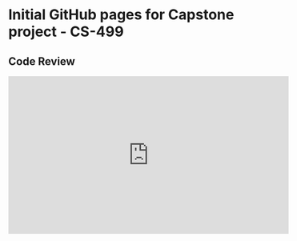 # Initial GitHub pages for Capstone project - CS-499

## Code Review

<iframe width="560" height="315" src="https://youtu.be/3gjH3afCyv4" title="Code Review" frameborder="0" allow="accelerometer; autoplay; clipboard-write; encrypted-media; gyroscope; picture-in-picture" allowfullscreen></iframe>
